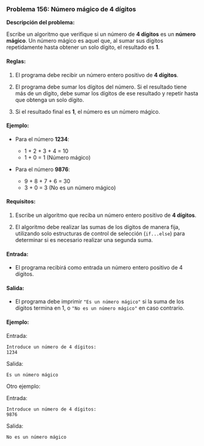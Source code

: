 ### **Problema 156: Número mágico de 4 dígitos**

**Descripción del problema:**

Escribe un algoritmo que verifique si un número de **4 dígitos** es un **número mágico**. Un número mágico es aquel que, al sumar sus dígitos repetidamente hasta obtener un solo dígito, el resultado es **1**.

#### Reglas:

1. El programa debe recibir un número entero positivo de **4 dígitos**.

2. El programa debe sumar los dígitos del número. Si el resultado tiene más de un dígito, debe sumar los dígitos de ese resultado y repetir hasta que obtenga un solo dígito.

3. Si el resultado final es **1**, el número es un número mágico.

#### Ejemplo:

- Para el número **1234**:
  - 1 + 2 + 3 + 4 = 10
  - 1 + 0 = 1 (Número mágico)

- Para el número **9876**:
  - 9 + 8 + 7 + 6 = 30
  - 3 + 0 = 3 (No es un número mágico)

#### Requisitos:

1. Escribe un algoritmo que reciba un número entero positivo de **4 dígitos**.

2. El algoritmo debe realizar las sumas de los dígitos de manera fija, utilizando solo estructuras de control de selección (`if...else`) para determinar si es necesario realizar una segunda suma.

#### Entrada:

- El programa recibirá como entrada un número entero positivo de 4 dígitos.

#### Salida:

- El programa debe imprimir `"Es un número mágico"` si la suma de los dígitos termina en 1, o `"No es un número mágico"` en caso contrario.

#### Ejemplo:

Entrada:
```
Introduce un número de 4 dígitos: 
1234
```

Salida:
```
Es un número mágico
```

Otro ejemplo:

Entrada:
```
Introduce un número de 4 dígitos: 
9876
```

Salida:
```
No es un número mágico
```
